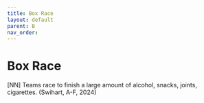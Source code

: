 ```yaml
---
title: Box Race
layout: default
parent: B
nav_order:
---
```


# Box Race

[NN] Teams race to finish a large amount of alcohol, snacks, joints, cigarettes. (Swihart, A-F, 2024)


